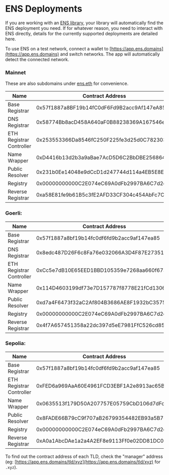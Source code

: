# ENS Deployments

If you are working with an [ENS library](dapp-developer-guide/ens-libraries.md), your library will automatically find the ENS deployment you need. If for whatever reason, you need to interact with ENS directly, details for the currently supported deployments are detailed here.

To use ENS on a test network, connect a wallet to [https://app.ens.domains](https://app.ens.domains) and switch networks. The app will automatically detect the connected network.

### Mainnet

These are also subdomains under [ens.eth](https://app.ens.domains/ens.eth?tab=subnames) for convenience.

| Name                     | Contract Address                           |
| ------------------------ | ------------------------------------------ |
| Base Registrar           | 0x57f1887a8BF19b14fC0dF6Fd9B2acc9Af147eA85 |
| DNS Registrar            | 0x58774Bb8acD458A640aF0B88238369A167546ef2 |
| ETH Registrar Controller | 0x253553366Da8546fC250F225fe3d25d0C782303b |
| Name Wrapper             | 0xD4416b13d2b3a9aBae7AcD5D6C2BbDBE25686401 |
| Public Resolver          | 0x231b0Ee14048e9dCcD1d247744d114a4EB5E8E63 |
| Registry                 | 0x00000000000C2E074eC69A0dFb2997BA6C7d2e1e |
| Reverse Registrar        | 0xa58E81fe9b61B5c3fE2AFD33CF304c454AbFc7Cb |

### Goerli:

| Name                     | Contract Address                           |
| ------------------------ | ------------------------------------------ |
| Base Registrar           | 0x57f1887a8bf19b14fc0df6fd9b2acc9af147ea85 |
| DNS Registrar            | 0x8edc487D26F6c8Fa76e032066A3D4F87E273515d |
| ETH Registrar Controller | 0xCc5e7dB10E65EED1BBD105359e7268aa660f6734 |
| Name Wrapper             | 0x114D4603199df73e7D157787f8778E21fCd13066 |
| Public Resolver          | 0xd7a4F6473f32aC2Af804B3686AE8F1932bC35750 |
| Registry                 | 0x00000000000C2E074eC69A0dFb2997BA6C7d2e1e |
| Reverse Registrar        | 0x4f7A657451358a22dc397d5eE7981FfC526cd856 |

### Sepolia:

| Name                     | Contract Address                           |
| ------------------------ | ------------------------------------------ |
| Base Registrar           | 0x57f1887a8bf19b14fc0df6fd9b2acc9af147ea85 |
| ETH Registrar Controller | 0xFED6a969AaA60E4961FCD3EBF1A2e8913ac65B72 |
| Name Wrapper             | 0x0635513f179D50A207757E05759CbD106d7dFcE8 |
| Public Resolver          | 0x8FADE66B79cC9f707aB26799354482EB93a5B7dD |
| Registry                 | 0x00000000000C2E074eC69A0dFb2997BA6C7d2e1e |
| Reverse Registrar        | 0xA0a1AbcDAe1a2a4A2EF8e9113Ff0e02DD81DC0C6 |

To find out the contract address of each TLD, check the "manager" address (eg: [https://app.ens.domains/tld/xyz](https://app.ens.domains/tld/xyz) for `.xyz`).

